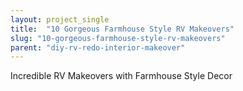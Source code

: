 ```yaml
---
layout: project_single
title:  "10 Gorgeous Farmhouse Style RV Makeovers"
slug: "10-gorgeous-farmhouse-style-rv-makeovers"
parent: "diy-rv-redo-interior-makeover"
---
```

Incredible RV Makeovers with Farmhouse Style Decor